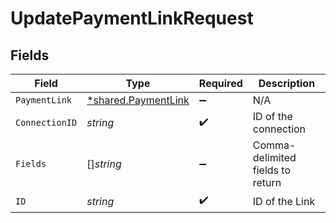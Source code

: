 # UpdatePaymentLinkRequest


## Fields

| Field                                                            | Type                                                             | Required                                                         | Description                                                      |
| ---------------------------------------------------------------- | ---------------------------------------------------------------- | ---------------------------------------------------------------- | ---------------------------------------------------------------- |
| `PaymentLink`                                                    | [*shared.PaymentLink](../../../pkg/models/shared/paymentlink.md) | :heavy_minus_sign:                                               | N/A                                                              |
| `ConnectionID`                                                   | *string*                                                         | :heavy_check_mark:                                               | ID of the connection                                             |
| `Fields`                                                         | []*string*                                                       | :heavy_minus_sign:                                               | Comma-delimited fields to return                                 |
| `ID`                                                             | *string*                                                         | :heavy_check_mark:                                               | ID of the Link                                                   |